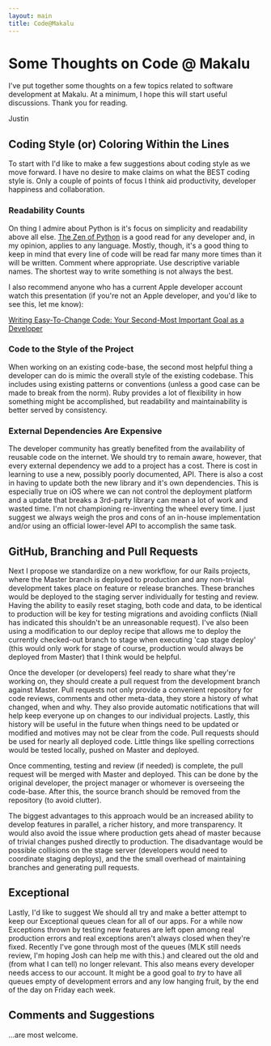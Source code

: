 ```yaml
---
layout: main
title: Code@Makalu
---
```


# Some Thoughts on Code @ Makalu

I've put together some thoughts on a few topics related to software development at Makalu. At a minimum, I hope this will start useful discussions. Thank you for reading.

Justin

## Coding Style (or) Coloring Within the Lines

To start with I'd like to make a few suggestions about coding style as we move forward. I have no desire to make claims on what the BEST coding style is. Only a couple of points of focus I think aid productivity, developer happiness and collaboration.

### Readability Counts

On thing I admire about Python is it's focus on simplicity and readability above all else. [The Zen of Python](http://www.python.org/dev/peps/pep-0020/) is a good read for any developer and, in my opinion, applies to any language. Mostly, though, it's a good thing to keep in mind that every line of code will be read far many more times than it will be written. Comment where appropriate. Use descriptive variable names. The shortest way to write something is not always the best.

I also recommend anyone who has a current Apple developer account watch this presentation (if you're not an Apple developer, and you'd like to see this, let me know):

[Writing Easy-To-Change Code: Your Second-Most Important Goal as a Developer](http://developer.apple.com/videos/wwdc/2011/#writing-easy-to-change-code-your-second-most-important-goal-as-a-developer)

### Code to the Style of the Project

When working on an existing code-base, the second most helpful thing a developer can do is mimic the overall style of the existing codebase. This includes using existing patterns or conventions (unless a good case can be made to break from the norm). Ruby provides a lot of flexibility in how something might be accomplished, but readability and maintainability is better served by consistency.

### External Dependencies Are Expensive

The developer community has greatly benefited from the availability of reusable code on the internet. We should try to remain aware, however, that every external dependency we add to a project has a cost. There is cost in learning to use a new, possibly poorly documented, API. There is also a cost in having to update both the new library and it's own dependencies. This is especially true on iOS where we can not control the deployment platform and a update that breaks a 3rd-party library can mean a lot of work and wasted time. I'm not championing re-inventing the wheel every time. I just suggest we always weigh the pros and cons of an in-house implementation and/or using an official lower-level API to accomplish the same task.

## GitHub, Branching and Pull Requests

Next I propose we standardize on a new workflow, for our Rails projects, where the Master branch is deployed to production and any non-trivial development takes place on feature or release branches. These branches would be deployed to the staging server individually for testing and review. Having the ability to easily reset staging, both code and data, to be identical to production will be key for testing migrations and avoiding conflicts (Niall has indicated this shouldn't be an unreasonable request). I've also been using a modification to our deploy recipe that allows me to deploy the currently checked-out branch to stage when executing 'cap stage deploy' (this would only work for stage of course, production would always be deployed from Master) that I think would be helpful.

Once the developer (or developers) feel ready to share what they're working on, they should create a pull request from the development branch against Master. Pull requests not only provide a convenient repository for code reviews, comments and other meta-data, they store a history of what changed, when and why. They also provide automatic notifications that will help keep everyone up on changes to our individual projects. Lastly, this history will be useful in the future when things need to be updated or modified and motives may not be clear from the code. Pull requests should be used for nearly all deployed code. Little things like spelling corrections would be tested locally, pushed on Master and deployed.

Once commenting, testing and review (if needed) is complete, the pull request will be merged with Master and deployed. This can be done by the original developer, the project manager or whomever is overseeing the code-base. After this, the source branch should be removed from the repository (to avoid clutter).

The biggest advantages to this approach would be an increased ability to develop features in parallel, a richer history, and more transparency. It would also avoid the issue where production gets ahead of master because of trivial changes pushed directly to production. The disadvantage would be possible collisions on the stage server (developers would need to coordinate staging deploys), and the the small overhead of maintaining branches and generating pull requests.

## Exceptional

Lastly, I'd like to suggest We should all try and make a better attempt to keep our Exceptional queues clean for all of our apps. For a while now Exceptions thrown by testing new features are left open among real production errors and real exceptions aren't always closed when they're fixed. Recently I've gone through most of the queues (MLK still needs review, I'm hoping Josh can help me with this.) and cleared out the old and (from what I can tell) no longer relevant. This also means every developer needs access to our account. It might be a good goal to *try* to have all queues empty of development errors and any low hanging fruit, by the end of the day on Friday each week.

## Comments and Suggestions

…are most welcome.
